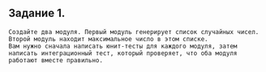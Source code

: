 ## Задание 1.
    Создайте два модуля. Первый модуль генерирует список случайных чисел. Второй модуль находит максимальное число в этом списке. 
    Вам нужно сначала написать юнит-тесты для каждого модуля, затем написать интеграционный тест, который проверяет, что оба модуля работают вместе правильно.